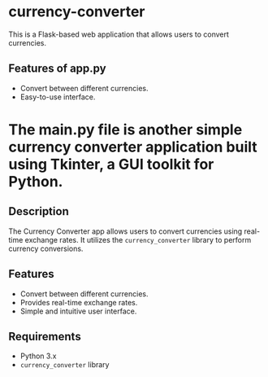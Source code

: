 # currency-converter
This is a Flask-based web application that allows users to convert currencies.


## Features of app.py

- Convert between different currencies.
- Easy-to-use interface.


# The main.py file is another simple currency converter application built using Tkinter, a GUI toolkit for Python.
## Description

The Currency Converter app allows users to convert currencies using real-time exchange rates. It utilizes the `currency_converter` library to perform currency conversions.

## Features

- Convert between different currencies.
- Provides real-time exchange rates.
- Simple and intuitive user interface.

## Requirements

- Python 3.x
- `currency_converter` library
